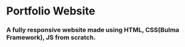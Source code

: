 # Portfolio Website

### A fully responsive website made using HTML, CSS(Bulma Framework), JS from scratch.

